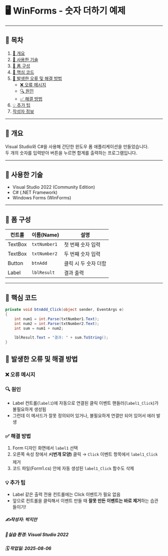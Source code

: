 # 🖥️ WinForms - 숫자 더하기 예제

---

## 📑 목차
1. [📌 개요](#-개요)
2. [🧩 사용한 기술](#-사용한-기술)
3. [🎨 폼 구성](#-폼-구성)
4. [🧠 핵심 코드](#-핵심-코드)
5. [🐞 발생한 오류 및 해결 방법](#-발생한-오류-및-해결-방법)
   - [❌ 오류 메시지](#-오류-메시지)
   - [🔍 원인](#-원인)
   - [✅ 해결 방법](#-해결-방법)
6. [💡 추가 팁](#-추가-팁)
7. [작성자 정보](#작성자-정보)

---

## 📌 개요
Visual Studio와 C#을 사용해 간단한 윈도우 폼 애플리케이션을 만들었습니다.  
두 개의 숫자를 입력받아 버튼을 누르면 합계를 출력하는 프로그램입니다.

---

## 🧩 사용한 기술
- Visual Studio 2022 (Community Edition)
- C# (.NET Framework)
- Windows Forms (WinForms)

---

## 🎨 폼 구성
| 컨트롤 | 이름(Name)     | 설명 |
|--------|----------------|------|
| TextBox | `txtNumber1`   | 첫 번째 숫자 입력 |
| TextBox | `txtNumber2`   | 두 번째 숫자 입력 |
| Button  | `btnAdd`       | 클릭 시 두 숫자 더함 |
| Label   | `lblResult`    | 결과 출력 |

---

## 🧠 핵심 코드
```cs
private void btnAdd_Click(object sender, EventArgs e)  
{  
    int num1 = int.Parse(txtNumber1.Text);  
    int num2 = int.Parse(txtNumber2.Text);  
    int sum = num1 + num2;  
  
    lblResult.Text = "결과: " + sum.ToString();  
}  

```  
## 🐞 발생한 오류 및 해결 방법

### ❌ 오류 메시지

### 🔍 원인
- Label 컨트롤(`label1`)에 자동으로 연결된 클릭 이벤트 핸들러(`label1_Click`)가 불필요하게 생성됨
- 그런데 이 메서드가 잘못 정의되어 있거나, 불필요하게 연결만 되어 있어서 에러 발생

### ✅ 해결 방법
1. Form 디자인 화면에서 `label1` 선택
2. 오른쪽 속성 창에서 **⚡(번개 모양)** 클릭 → `Click` 이벤트 항목에서 `label1_Click` 제거
3. 코드 파일(Form1.cs) 안에 자동 생성된 `label1_Click` 함수도 삭제

### 💡 추가 팁
- Label 같은 출력 전용 컨트롤에는 Click 이벤트가 필요 없음
- 앞으로 컨트롤을 클릭해서 이벤트 만들 때 **잘못 만든 이벤트는 바로 제거**하는 습관 들이기!





##### ✍️작성자: 박지안
##### 🐧실습 환경: Visual Studio 2022
##### 🗓️ 작업일: 2025-08-06
